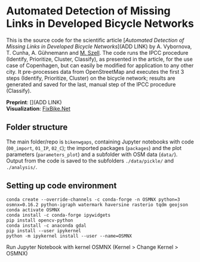 # Automated Detection of Missing Links in Developed Bicycle Networks 
This is the source code for the scientific article [*Automated Detection of Missing Links in Developed Bicycle Networks*](ADD LINK) by A. Vybornova, T. Cunha, A. Gühnemann and [M. Szell](http://michael.szell.net/). The code runs the IPCC procedure (Identify, Prioritize, Cluster, Classify), as presented in the article, for the use case of Copenhagen, but can easily be modified for application to any other city. It pre-processes data from OpenStreetMap and executes the first 3 steps (Identify, Prioritize, Cluster) on the bicycle network; results are generated and saved for the last, manual step of the IPCC procedure (Classify).

**Preprint**: [](ADD LINK)  
**Visualization**: [FixBike.Net](https://fixbike.net) 

## Folder structure
The main folder/repo is `bikenwgaps`, containing Jupyter notebooks with code (`00_import`, `01_IP`, `02_C`);  the imported packages (`packages`) and the plot parameters (`parameters_plot`) and a subfolder with OSM data (`data/`). Output from the code is saved to the subfolders `./data/pickle/` and `./analysis/`. 

## Setting up code environment
```
conda create --override-channels -c conda-forge -n OSMNX python=3 osmnx=0.16.2 python-igraph watermark haversine rasterio tqdm geojson
conda activate OSMNX
conda install -c conda-forge ipywidgets
pip install opencv-python
conda install -c anaconda gdal
pip install --user ipykernel
python -m ipykernel install --user --name=OSMNX
```
Run Jupyter Notebook with kernel OSMNX (Kernel > Change Kernel > OSMNX)
